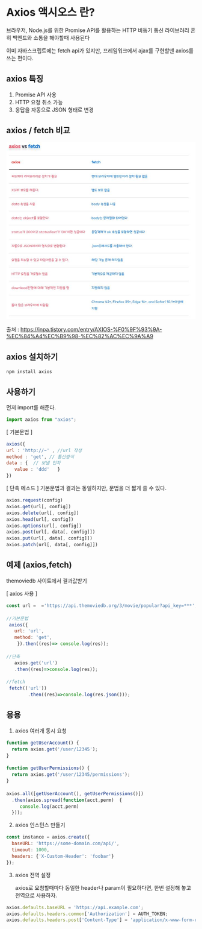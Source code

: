 # Axios 액시오스 란?

브라우저, Node.js를 위한 Promise API를 활용하는 HTTP 비동기 통신 라이브러리
흔히 백엔드와 소통을 해야할때 사용된다

이미 자바스크립트에는 fetch api가 있지만, 프레임워크에서 ajax를 구현할땐 axios를 쓰는 편이다.


## axios 특징
1. Promise API 사용
2. HTTP 요청 취소 가능
3. 응답을 자동으로 JSON 형태로 변경

## axios / fetch 비교
![Alt text](../IMG/axios_fetch.JPG)


출처 : https://inpa.tistory.com/entry/AXIOS-%F0%9F%93%9A-%EC%84%A4%EC%B9%98-%EC%82%AC%EC%9A%A9



## axios 설치하기
```node
npm install axios
```

## 사용하기

먼저 import를 해준다.
```js
import axios from "axios";
```

[ 기본문법 ]
```js
axios({
url : 'http://~' , //url 작성
method : 'get', // 통신방식
data : {  // 보낼 인자
   value : 'ddd'   } 
})
```

[ 단축 메소드 ]
기본문법과 결과는 동일하지만, 문법을 더 짧게 쓸 수 있다.
```js
axios.request(config)
axios.get(url[, config])
axios.delete(url[, config])
axios.head(url[, config])
axios.options(url[, config])
axios.post(url[, data[, config]])
axios.put(url[, data[, config]])
axios.patch(url[, data[, config]])

```

## 예제 (axios,fetch)
themoviedb 사이트에서 결과값받기

[ axios 사용 ]

```js
const url =  ='https://api.themoviedb.org/3/movie/popular?api_key=***';

//기본문법
 axios({
   url: 'url',
   method: 'get',
    }).then((res)=> console.log(res));

//단축
   axios.get('url')
   .then((res)=>console.log(res));

//fetch   
 fetch(('url'))
        .then((res)=>console.log(res.json()));
```

## 응용

1. axios 여러개 동시 요청
```js
function getUserAccount() {
  return axios.get('/user/12345');
}

function getUserPermissions() {
  return axios.get('/user/12345/permissions');
}

axios.all([getUserAccount(), getUserPermissions()])
  .then(axios.spread(function(acct,perm)  {
     console.log(acct,perm)
  }));
```

2. axios 인스턴스 만들기

```js
const instance = axios.create({
  baseURL: 'https://some-domain.com/api/',
  timeout: 1000,
  headers: {'X-Custom-Header': 'foobar'}
});
```

3. axios 전역 설정

   axios로 요청할때마다 동일한 header나 param이 필요하다면,
   한번 설정해 놓고 전역으로 사용하자.
```js
axios.defaults.baseURL = 'https://api.example.com';
axios.defaults.headers.common['Authorization'] = AUTH_TOKEN;
axios.defaults.headers.post['Content-Type'] = 'application/x-www-form-urlencoded';
```
